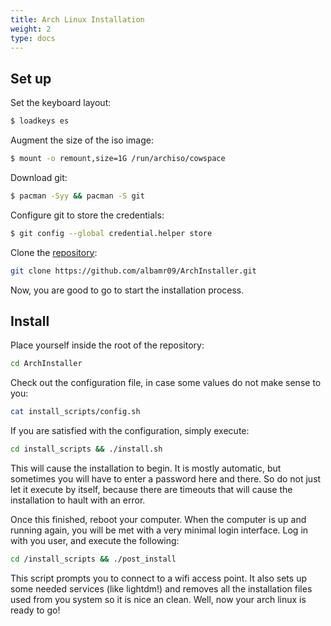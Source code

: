 ```yaml
---
title: Arch Linux Installation
weight: 2
type: docs
---
```


## Set up

Set the keyboard layout:

```bash
$ loadkeys es
```

Augment the size of the iso image:

```bash
$ mount -o remount,size=1G /run/archiso/cowspace
```

Download git:

```bash
$ pacman -Syy && pacman -S git
```

Configure git to store the credentials:

```bash
$ git config --global credential.helper store
```

Clone the [repository](https://github.com/albamr09/ArchInstaller):

```bash
git clone https://github.com/albamr09/ArchInstaller.git
```

Now, you are good to go to start the installation process.

## Install

Place yourself inside the root of the repository:

```bash
cd ArchInstaller
```

Check out the configuration file, in case some values do not make sense to you:

```bash
cat install_scripts/config.sh
```

If you are satisfied with the configuration, simply execute:

```bash
cd install_scripts && ./install.sh
```

This will cause the installation to begin. It is mostly automatic, but sometimes you will have to enter a password here and there. So do not just let it execute by itself, because there are timeouts that will cause the installation to hault with an error.

Once this finished, reboot your computer. When the computer is up and running again, you will be met with a very minimal login interface. Log in with you user, and execute the following:

```bash
cd /install_scripts && ./post_install
```

This script prompts you to connect to a wifi access point. It also sets up some needed services (like lightdm!) and removes all the installation files used from you system so it is nice an clean. Well, now your arch linux is ready to go!
